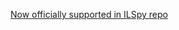 [Now officially supported in ILSpy repo](https://github.com/icsharpcode/ILSpy/tree/master/ICSharpCode.Decompiler.PowerShell)
